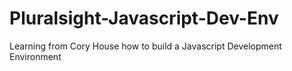 # Pluralsight-Javascript-Dev-Env
Learning from Cory House how to build a Javascript Development Environment
